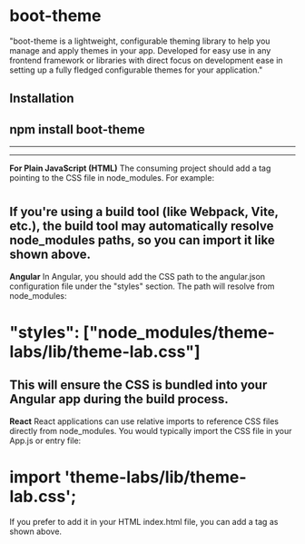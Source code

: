 # boot-theme
"boot-theme is a lightweight, configurable theming library to help you manage and apply themes in your app. Developed for easy use in any frontend framework or libraries with direct focus on development ease in setting up a fully fledged configurable themes for your application."

## Installation
npm install boot-theme
---------------------------------------------------------------------------------------------------------------------

<!-- ThemeLabs functions-->

---------------------------------------------------------------------------------------------------------------------
---------------------------------------------------------------------------------------------------------------------

<!-- Steps for setting up the CSS -->
**For Plain JavaScript (HTML)**
The consuming project should add a <link> tag pointing to the CSS file in node_modules. For example:

# <link rel="stylesheet" href="node_modules/theme-labs/lib/theme-lab.css">

# <link rel="stylesheet" href="theme-labs/lib/theme-lab.css">
If you're using a build tool (like Webpack, Vite, etc.), the build tool may automatically resolve node_modules paths, so you can import it like shown above.
---------------------------------------------------------------------------------------------------------------------

**Angular**
In Angular, you should add the CSS path to the angular.json configuration file under the "styles" section. The path will resolve from node_modules:

# "styles": ["node_modules/theme-labs/lib/theme-lab.css"]
This will ensure the CSS is bundled into your Angular app during the build process.
---------------------------------------------------------------------------------------------------------------------

**React**
React applications can use relative imports to reference CSS files directly from node_modules. You would typically import the CSS file in your App.js or entry file:

# import 'theme-labs/lib/theme-lab.css';
If you prefer to add it in your HTML index.html file, you can add a <link> tag as shown above.
